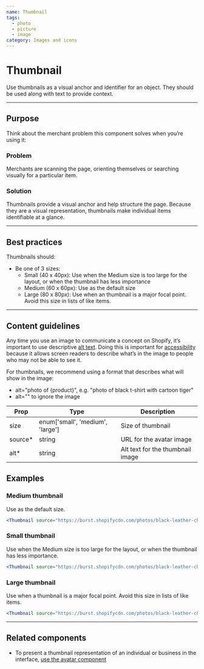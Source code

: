 ```yaml
---
name: Thumbnail
tags:
  - photo
  - picture
  - image
category: Images and icons
---
```


# Thumbnail

Use thumbnails as a visual anchor and identifier for an object. They should be used along with text to provide context.

---

## Purpose

Think about the merchant problem this component solves when you’re using it:

### Problem

Merchants are scanning the page, orienting themselves or searching visually for a particular item.

### Solution

Thumbnails provide a visual anchor and help structure the page. Because they are a visual representation, thumbnails make individual items identifiable at a glance.

---

## Best practices

Thumbnails should:

* Be one of 3 sizes:
  * Small (40 x 40px): Use when the Medium size is too large for the layout, or when the thumbnail has less importance
  * Medium (60 x 60px): Use as the default size
  * Large (80 x 80px): Use when an thumbnail is a major focal point. Avoid this size in lists of like items.

---

## Content guidelines

Any time you use an image to communicate a concept on Shopify, it’s important to use descriptive [alt text](/content/alternative-text). Doing this is important for [accessibility](/principles/accessibility) because it allows screen readers to describe what’s in the image to people who may not be able to see it.

For thumbnails, we recommend using a format that describes what will show in the image:

* alt="photo of {product}", e.g. "photo of black t-shirt with cartoon tiger"
* alt="" to ignore the image


| Prop | Type | Description |
| ---- | ---- | ----------- |
| size | enum['small', 'medium', 'large'] | Size of thumbnail |
| source* | string | URL for the avatar image |
| alt* | string | Alt text for the thumbnail image |


## Examples

### Medium thumbnail

Use as the default size.

```jsx
<Thumbnail source="https://burst.shopifycdn.com/photos/black-leather-choker-necklace_373x@2x.jpg" alt="Black choker necklace" />
```

### Small thumbnail

Use when the Medium size is too large for the layout, or when the thumbnail has less importance.

```jsx
<Thumbnail source="https://burst.shopifycdn.com/photos/black-leather-choker-necklace_373x@2x.jpg" size="small" alt="Black choker necklace" />
```

### Large thumbnail

Use when a thumbnail is a major focal point. Avoid this size in lists of like items.

```jsx
<Thumbnail source="https://burst.shopifycdn.com/photos/black-leather-choker-necklace_373x@2x.jpg" size="large" alt="Black choker necklace" />
```

---

## Related components

* To present a thumbnail representation of an individual or business in the interface, [use the avatar component](/components/images-and-icons/avatar)
